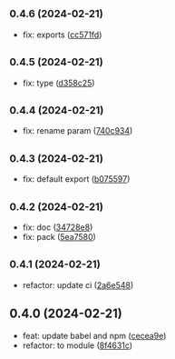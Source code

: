 ## <small>0.4.6 (2024-02-21)</small>

* fix: exports ([cc571fd](https://github.com/rosmarinus-project/common-plugins/commit/cc571fd))



## <small>0.4.5 (2024-02-21)</small>

* fix: type ([d358c25](https://github.com/rosmarinus-project/common-plugins/commit/d358c25))



## <small>0.4.4 (2024-02-21)</small>

* fix: rename param ([740c934](https://github.com/rosmarinus-project/common-plugins/commit/740c934))



## <small>0.4.3 (2024-02-21)</small>

* fix: default export ([b075597](https://github.com/rosmarinus-project/common-plugins/commit/b075597))



## <small>0.4.2 (2024-02-21)</small>

* fix: doc ([34728e8](https://github.com/rosmarinus-project/common-plugins/commit/34728e8))
* fix: pack ([5ea7580](https://github.com/rosmarinus-project/common-plugins/commit/5ea7580))



## <small>0.4.1 (2024-02-21)</small>

* refactor: update ci ([2a6e548](https://github.com/rosmarinus-project/common-plugins/commit/2a6e548))



## 0.4.0 (2024-02-21)

* feat: update babel and npm ([cecea9e](https://github.com/rosmarinus-project/common-plugins/commit/cecea9e))
* refactor: to module ([8f4631c](https://github.com/rosmarinus-project/common-plugins/commit/8f4631c))



